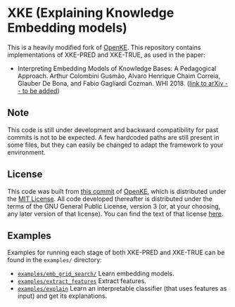 # XKE (Explaining Knowledge Embedding models)

This is a heavily modified fork of [OpenKE](https://github.com/thunlp/OpenKE). This repository contains implementations of XKE-PRED and XKE-TRUE, as used in the paper:

- Interpreting Embedding Models of Knowledge Bases: A Pedagogical Approach. Arthur Colombini Gusmão, Alvaro Henrique Chaim Correia, Glauber De Bona, and Fabio Gagliardi Cozman. WHI 2018. ([link to arXiv -- to be added]())

## Note

This code is still under development and backward compatibility for past commits is not to be expected. A few hardcoded paths are still present in some files, but they can easily be changed to adapt the framework to your environment.

## License

This code was built from [this commit](https://github.com/arthurcgusmao/XKE/commit/99032f5fffa1644cd73e51e99a7347160b83d028) of [OpenKE](https://github.com/thunlp/OpenKE), which is distributed under the [MIT License](https://github.com/thunlp/OpenKE/blob/master/LICENSE). All code developed thereafter is distributed under the terms of the GNU General Public License, version 3 (or, at your choosing, any later version of that license). You can find the text of that license [here](https://github.com/arthurcgusmao/XKE/blob/xke-master/LICENSE).

## Examples

Examples for running each stage of both XKE-PRED and XKE-TRUE can be found in the `examples/` directory:

- [`examples/emb_grid_search/`](https://github.com/arthurcgusmao/XKE/tree/xke-master/examples/emb_grid_search) Learn embedding models.
- [`examples/extract_features`](https://github.com/arthurcgusmao/XKE/tree/xke-master/examples/extract_features) Extract features.
- [`examples/explain`](https://github.com/arthurcgusmao/XKE/tree/xke-master/examples/explain) Learn an interpretable classifier (that uses features as input) and get its explanations.
